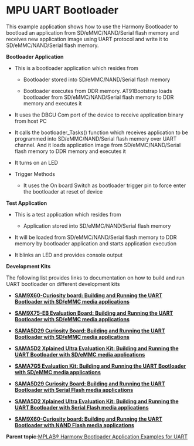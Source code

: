 # MPU UART Bootloader

This example application shows how to use the Harmony Bootloader to bootload an application from SD/eMMC/NAND/Serial flash memory and receives new application image using UART protocol and write it to SD/eMMC/NAND/Serial flash memory.

**Bootloader Application**

-   This is a bootloader application which resides from

    -   Bootloader stored into SD/eMMC/NAND/Serial flash memory

    -   Bootloader executes from DDR memory. AT91Bootstrap loads bootloader from SD/eMMC/NAND/Serial flash memory to DDR memory and executes it

-   It uses the DBGU Com port of the device to receive application binary from host PC

-   It calls the bootloader\_Tasks\(\) function which receives application to be programmed into SD/eMMC/NAND/Serial flash memory over UART channel. And it loads application image from SD/eMMC/NAND/Serial flash memory to DDR memory and executes it

-   It turns on an LED

-   Trigger Methods

    -   It uses the On board Switch as bootloader trigger pin to force enter the bootloader at reset of device


**Test Application**

-   This is a test application which resides from

    -   Application stored into SD/eMMC/NAND/Serial flash memory

-   It will be loaded from SD/eMMC/NAND/Serial flash memory to DDR memory by bootloader application and starts application execution

-   It blinks an LED and provides console output


**Development Kits**

The following list provides links to documentation on how to build and run UART bootloader on different development kits

-   **[SAM9X60-Curiosity board: Building and Running the UART Bootloader with SD/eMMC media applications](../../docs/GUID-926A1E89-F098-4E9B-812A-DFB904613B19.md)**  

-   **[SAM9X75-EB Evaluation Board: Building and Running the UART Bootloader with SD/eMMC media applications](../../docs/GUID-C39717F4-8782-4C11-9240-03703E104D9C.md)**  

-   **[SAMA5D29 Curiosity Board: Building and Running the UART Bootloader with SD/eMMC media applications](../../docs/GUID-7627E845-3512-4BDD-AFF1-56E6CA900D87.md)**  

-   **[SAMA5D2 Xplained Ultra Evaluation Kit: Building and Running the UART Bootloader with SD/eMMC media applications](../../docs/GUID-39122481-D35C-424E-A421-9FC1ABFE814D.md)**  

-   **[SAMA7G5 Evaluation Kit: Building and Running the UART Bootloader with SD/eMMC media applications](../../docs/GUID-0E4F1815-E6F4-47BE-AAEC-1287D87E1230.md)**  

-   **[SAMA5D29 Curiosity Board: Building and Running the UART Bootloader with Serial Flash media applications](../../docs/GUID-0F818328-D64D-48BA-83C8-EB89B661FAF0.md)**  

-   **[SAMA5D2 Xplained Ultra Evaluation Kit: Building and Running the UART Bootloader with Serial Flash media applications](../../docs/GUID-C368E66B-5692-46FD-BA59-E97ECD335295.md)**  

-   **[SAM9X60-Curiosity board: Building and Running the UART Bootloader with NAND Flash media applications](../../docs/GUID-F5BD318E-44B2-41D4-9F5F-690B1C3C107D.md)**  


**Parent topic:**[MPLAB® Harmony Bootloader Application Examples for UART](../../docs/GUID-B72472E8-6E25-4036-8A27-70D70540E725.md)

